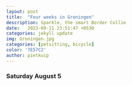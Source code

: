 ```yaml
---
layout: post
title:  "Four weeks in Groningen"
description: Sparkle, the smart Border Collie
date:   2023-09-11 23:51:47 +0530
categories: jekyll update
img: Groningen.jpg
categories: [petsitting, bicycle]
color: '7E57C2'
author: pietkuip
---
```


### Saturday August 5
